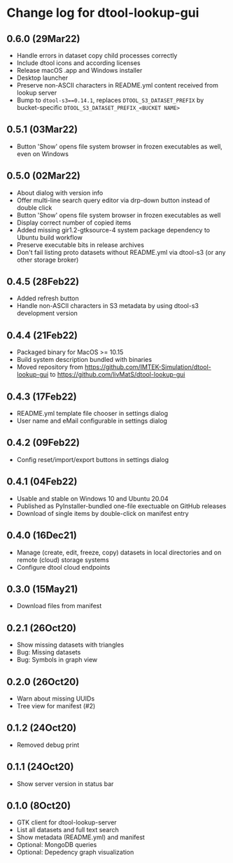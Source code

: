 Change log for dtool-lookup-gui
===============================

0.6.0 (29Mar22)
---------------

- Handle errors in dataset copy child processes correctly
- Include dtool icons and according licenses
- Release macOS .app and Windows installer
- Desktop launcher 
- Preserve non-ASCII characters in README.yml content received from lookup server
- Bump to ``dtool-s3==0.14.1``, replaces ``DTOOL_S3_DATASET_PREFIX`` by bucket-specific ``DTOOL_S3_DATASET_PREFIX_<BUCKET NAME>``

0.5.1 (03Mar22)
---------------

- Button 'Show' opens file system browser in frozen executables as well, even on Windows

0.5.0 (02Mar22)
---------------

- About dialog with version info
- Offer multi-line search query editor via drp-down button instead of double click
- Button 'Show' opens file system browser in frozen executables as well
- Display correct number of copied items
- Added missing gir1.2-gtksource-4 system package dependency to Ubuntu build workflow
- Preserve executable bits in release archives
- Don't fail listing proto datasets without README.yml via dtool-s3 (or any other storage broker)

0.4.5 (28Feb22)
---------------

- Added refresh button
- Handle non-ASCII characters in S3 metadata by using dtool-s3 development version

0.4.4 (21Feb22)
---------------

- Packaged binary for MacOS >= 10.15
- Build system description bundled with binaries
- Moved repository from https://github.com/IMTEK-Simulation/dtool-lookup-gui to https://github.com/livMatS/dtool-lookup-gui

0.4.3 (17Feb22)
---------------

- README.yml template file chooser in settings dialog
- User name and eMail configurable in settings dialog

0.4.2 (09Feb22)
----------------

- Config reset/import/export buttons in settings dialog

0.4.1 (04Feb22)
---------------

- Usable and stable on Windows 10 and Ubuntu 20.04
- Published as PyInstaller-bundled one-file exectuable on GitHub releases
- Download of single items by double-click on manifest entry

0.4.0 (16Dec21)
---------------

- Manage (create, edit, freeze, copy) datasets in local directories and on
  remote (cloud) storage systems
- Configure dtool cloud endpoints

0.3.0 (15May21)
---------------

- Download files from manifest

0.2.1 (26Oct20)
---------------

- Show missing datasets with triangles
- Bug: Missing datasets
- Bug: Symbols in graph view

0.2.0 (26Oct20)
---------------

- Warn about missing UUIDs
- Tree view for manifest (#2)

0.1.2 (24Oct20)
---------------

- Removed debug print

0.1.1 (24Oct20)
---------------

- Show server version in status bar

0.1.0 (8Oct20)
--------------

- GTK client for dtool-lookup-server
- List all datasets and full text search
- Show metadata (README.yml) and manifest
- Optional: MongoDB queries
- Optional: Depedency graph visualization 
